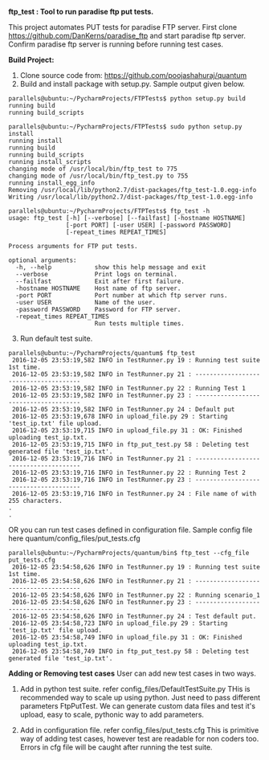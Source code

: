**ftp_test : Tool to run paradise ftp put tests.**

This project automates PUT tests for paradise FTP server. 
First clone https://github.com/DanKerns/paradise_ftp and start paradise ftp server. 
Confirm paradise ftp server is running before running test cases.

**Build Project:**
1. Clone source code from: https://github.com/poojashahuraj/quantum
2. Build and install package with setup.py. Sample output given below.
```
parallels@ubuntu:~/PycharmProjects/FTPTests$ python setup.py build
running build
running build_scripts
```
```
parallels@ubuntu:~/PycharmProjects/FTPTests$ sudo python setup.py install
running install
running build
running build_scripts
running install_scripts
changing mode of /usr/local/bin/ftp_test to 775
changing mode of /usr/local/bin/ftp_test.py to 755
running install_egg_info
Removing /usr/local/lib/python2.7/dist-packages/ftp_test-1.0.egg-info
Writing /usr/local/lib/python2.7/dist-packages/ftp_test-1.0.egg-info
```
```
parallels@ubuntu:~/PycharmProjects/FTPTests$ ftp_test -h
usage: ftp_test [-h] [--verbose] [--failfast] [-hostname HOSTNAME]
                [-port PORT] [-user USER] [-password PASSWORD]
                [-repeat_times REPEAT_TIMES]

Process arguments for FTP put tests.

optional arguments:
  -h, --help            show this help message and exit
  --verbose             Print logs on terminal.
  --failfast            Exit after first failure.
  -hostname HOSTNAME    Host name of ftp server.
  -port PORT            Port number at which ftp server runs.
  -user USER            Name of the user.
  -password PASSWORD    Password for FTP server.
  -repeat_times REPEAT_TIMES
                        Run tests multiple times.
```

3. Run default test suite.
```
parallels@ubuntu:~/PycharmProjects/quantum$ ftp_test
 2016-12-05 23:53:19,582 INFO in TestRunner.py 19 : Running test suite 1st time.
 2016-12-05 23:53:19,582 INFO in TestRunner.py 21 : --------------------------------------
 2016-12-05 23:53:19,582 INFO in TestRunner.py 22 : Running Test 1
 2016-12-05 23:53:19,582 INFO in TestRunner.py 23 : --------------------------------------
 2016-12-05 23:53:19,582 INFO in TestRunner.py 24 : Default put
 2016-12-05 23:53:19,678 INFO in upload_file.py 29 : Starting 'test_ip.txt' file upload.
 2016-12-05 23:53:19,715 INFO in upload_file.py 31 : OK: Finished uploading test_ip.txt.
 2016-12-05 23:53:19,715 INFO in ftp_put_test.py 58 : Deleting test generated file 'test_ip.txt'.
 2016-12-05 23:53:19,716 INFO in TestRunner.py 21 : --------------------------------------
 2016-12-05 23:53:19,716 INFO in TestRunner.py 22 : Running Test 2
 2016-12-05 23:53:19,716 INFO in TestRunner.py 23 : --------------------------------------
 2016-12-05 23:53:19,716 INFO in TestRunner.py 24 : File name of with 255 characters.
.
.
```
OR you can run test cases defined in configuration file. 
Sample config file here quantum/config_files/put_tests.cfg

```
parallels@ubuntu:~/PycharmProjects/quantum/bin$ ftp_test --cfg_file put_tests.cfg
 2016-12-05 23:54:58,626 INFO in TestRunner.py 19 : Running test suite 1st time.
 2016-12-05 23:54:58,626 INFO in TestRunner.py 21 : --------------------------------------
 2016-12-05 23:54:58,626 INFO in TestRunner.py 22 : Running scenario_1
 2016-12-05 23:54:58,626 INFO in TestRunner.py 23 : --------------------------------------
 2016-12-05 23:54:58,626 INFO in TestRunner.py 24 : Test default put.
 2016-12-05 23:54:58,723 INFO in upload_file.py 29 : Starting 'test_ip.txt' file upload.
 2016-12-05 23:54:58,749 INFO in upload_file.py 31 : OK: Finished uploading test_ip.txt.
 2016-12-05 23:54:58,749 INFO in ftp_put_test.py 58 : Deleting test generated file 'test_ip.txt'.
```

**Adding or Removing test cases**
User can add new test cases in two ways. 

1. Add in python test suite. refer config_files/DefaultTestSuite.py
THis is recommended way to scale up using python. Just need to pass different parameters FtpPutTest.
We can generate custom data files and test it's upload, easy to scale, pythonic way to add parameters.

2. Add in configuration file. refer config_files/put_tests.cfg
This is primitive way of adding test cases, however test are readable for non coders too. Errors in cfg file will be 
caught after running the test suite.
